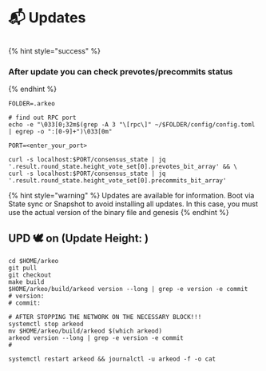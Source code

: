 # 📬 Updates

##

{% hint style="success" %}
### After update you can check prevotes/precommits status
{% endhint %}

```shell
FOLDER=.arkeo

# find out RPC port
echo -e "\033[0;32m$(grep -A 3 "\[rpc\]" ~/$FOLDER/config/config.toml | egrep -o ":[0-9]+")\033[0m"

PORT=<enter_your_port>

curl -s localhost:$PORT/consensus_state | jq '.result.round_state.height_vote_set[0].prevotes_bit_array' && \
curl -s localhost:$PORT/consensus_state | jq '.result.round_state.height_vote_set[0].precommits_bit_array'
```



{% hint style="warning" %}
Updates are available for information. Boot via State sync or Snapshot to avoid installing all updates. In this case, you must use the actual version of the binary file and genesis
{% endhint %}

## UPD 🕊 on  (Update Height: )

```shell
cd $HOME/arkeo
git pull
git checkout 
make build
$HOME/arkeo/build/arkeod version --long | grep -e version -e commit
# version: 
# commit: 

# AFTER STOPPING THE NETWORK ON THE NECESSARY BLOCK!!!
systemctl stop arkeod
mv $HOME/arkeo/build/arkeod $(which arkeod)
arkeod version --long | grep -e version -e commit
# 

systemctl restart arkeod && journalctl -u arkeod -f -o cat
```

